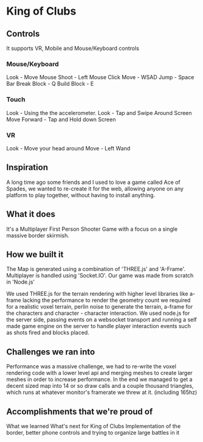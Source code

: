 # King of Clubs

## Controls
It supports VR, Mobile and Mouse/Keyboard controls

### Mouse/Keyboard
Look - Move Mouse
Shoot - Left Mouse Click
Move - WSAD
Jump - Space Bar
Break Block - Q
Build Block - E

### Touch
Look - Using the the accelerometer.
Look - Tap and Swipe Around Screen
Move Forward - Tap and Hold down Screen

### VR
Look - Move your head around
Move - Left Wand

## Inspiration
A long time ago some friends and I used to love a game called Ace of Spades, we wanted to re-create it for the web, allowing anyone on any platform to play together, without having to install anything.

## What it does
It's a Multiplayer First Person Shooter Game with a focus on a single massive border skirmish.

## How we built it
The Map is generated using a combination of 'THREE.js' and 'A-Frame'. Multiplayer is handled using 'Socket.IO'. Our game was made from scratch in 'Node.js'

We used THREE.js for the terrain rendering with higher level libraries like a-frame lacking the performance to render the geometry count we required for a realistic voxel terrain, perlin noise to generate the terrain, a-frame for the characters and character - character interaction. We used node.js for the server side, passing events on a websocket transport and running a self made game engine on the server to handle player interaction events such as shots fired and blocks placed.

## Challenges we ran into
Performance was a massive challenge, we had to re-write the voxel rendering code with a lower level api and merging meshes to create larger meshes in order to increase performance. In the end we managed to get a decent sized map into 14 or so draw calls and a couple thousand triangles, which runs at whatever monitor's framerate we threw at it. (including 165hz)

## Accomplishments that we're proud of
What we learned
What's next for King of Clubs
Implementation of the border, better phone controls and trying to organize large battles in it
